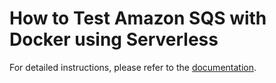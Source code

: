 # How to Test Amazon SQS with Docker using Serverless


For detailed instructions, please refer to the [documentation](https://aws.plainenglish.io/how-to-test-amazon-sqs-with-docker-using-serverless-b717258f5d3d).
